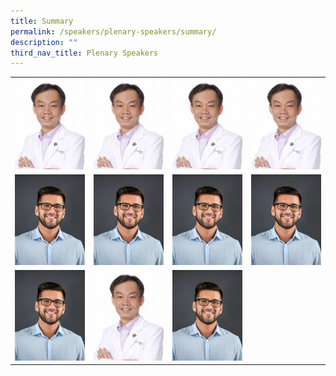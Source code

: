 ```yaml
---
title: Summary
permalink: /speakers/plenary-speakers/summary/
description: ""
third_nav_title: Plenary Speakers
---
```

<table>
  <tr>
    <td><a href="https://hpb.gov.sg/"><img src="/images/Phy-Ho-Wee-Kok-315x300-c-default%201.png" width="200px"alt="Image 1"></a></td>
    <td><img src="/images/Phy-Ho-Wee-Kok-315x300-c-default%201.png" width="200px"></td>
    <td><img src="/images/Phy-Ho-Wee-Kok-315x300-c-default%201.png" width="200px"></td>
    <td><img src="/images/Phy-Ho-Wee-Kok-315x300-c-default%201.png" width="200px"></td>
  </tr>
  <tr>
    <td><img src="/images/my-passport-photo%201.png" width="200px"></td>
    <td><img src="/images/my-passport-photo%201.png" width="200px"></td>
    <td><img src="/images/my-passport-photo%201.png" width="200px"></td>
    <td><img src="/images/my-passport-photo%201.png" width="200px"></td>
  </tr>
  <tr>
    <td><img src="/images/my-passport-photo%201.png" width="200px"></td>
    <td><img src="/images/Phy-Ho-Wee-Kok-315x300-c-default%201.png" width="200px"></td>
    <td><img src="/images/my-passport-photo%201.png" width="200px"></td>
  </tr>
</table>

